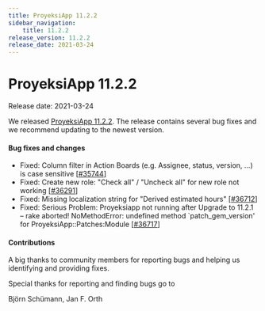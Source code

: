 ```yaml
---
title: ProyeksiApp 11.2.2
sidebar_navigation:
    title: 11.2.2
release_version: 11.2.2
release_date: 2021-03-24
---
```


# ProyeksiApp 11.2.2

Release date: 2021-03-24

We released [ProyeksiApp 11.2.2](https://community.proyeksiapp.com/versions/1473).
The release contains several bug fixes and we recommend updating to the newest version.

<!--more-->
#### Bug fixes and changes

- Fixed: Column filter in Action Boards (e.g.  Assignee, status, version, ...) is case sensitive \[[#35744](https://community.proyeksiapp.com/wp/35744)\]
- Fixed: Create new role: "Check all" / "Uncheck all" for new role not working \[[#36291](https://community.proyeksiapp.com/wp/36291)\]
- Fixed: Missing localization string for "Derived estimated hours" \[[#36712](https://community.proyeksiapp.com/wp/36712)\]
- Fixed: Serious Problem: Proyeksiapp not running after Upgrade to 11.2.1 – rake aborted!  NoMethodError: undefined method `patch_gem_version' for ProyeksiApp::Patches:Module \[[#36717](https://community.proyeksiapp.com/wp/36717)\]

#### Contributions
A big thanks to community members for reporting bugs and helping us identifying and providing fixes.

Special thanks for reporting and finding bugs go to

Björn Schümann, Jan F. Orth
